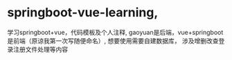 # springboot-vue-learning,
学习springboot+vue，代码模板及个人注释,
gaoyuan是后端，vue+springboot是前端（原谅我第一次写随便命名）,
想要使用需要自建数据库，
涉及增删改查登录注册文件处理等内容

